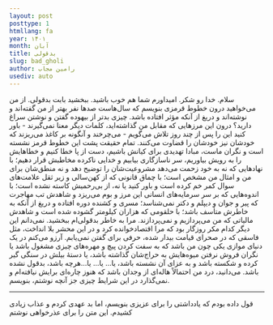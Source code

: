 ```yaml
---
layout: post
posttype: 1
htmllang: fa
year: ۱۴۰۱
month: آبان
title: بدقولی
slug: bad_gholi
author: رامین مجاب
usediv: auto
---
```


سلام. خدا رو شکر. امیداورم شما هم خوب باشید. ببخشید بابت بدقولی. از من می‌خواهید درون خطوط قرمزی بنویسم که سال‌هاست صدها نفر بهتر از من گفته‌اند و نوشته‌اند و دریغ از آنکه مؤثر افتاده باشد. چیزی بدتر از بیهوده گفتن و نوشتن سراغ دارید؟ درون این مرزهایی که مقابل من گذاشته‌اید، کلمات دیگر معنا نمی‌گیرند - باور کنید این را پس از چند روز تلاش می‌گویم - می‌چرخند و آنگونه بر کاغذ می‌ریزند که خودشان نیز خودشان را قضاوت می‌کنند. تمام حقیقت پشت این خطوط قرمز نشسته است و نگران ماست، مبادا تهدیدی برای کیانش باشیم، دست از پا خطا کنیم و خطاهایش را به رویش بیاوریم، سر ناسازگاری بیابیم و خدایی ناکرده مخاطبش قرار دهیم؛ با نهادهایی که نه به خود زحمت می‌دهد مشروعیت‌شان را توضیح دهد و نه منطق‌شان برای من و امثال من مشخص است؛ با چماق قانونی که از کهن‌سالی و زیر ثقل علامت‌های سوال کمر خم کرده است و باور کنید یا نه، از بی‌رحمیش کاسته نشده است؛ با اندوه‌هایی که بر سر سرمایه‌های انسانی این مرز و بوم می‌ریزد و شاهدش تب مهاجرت که پیر و جوان و دیپلم و دکتر نمی‌شناسد؛ مسری و کشنده دوره افتاده و دریغ از آنکه به خاطرش متأسف باشد؛ با حلقومی که هزاران کیلومتر گشوده شده است و شاهدش مالیاتی که من می‌پردازیم و نمی‌پردازند. مرا به خاطر بدقولی‌ام ببخشید. نمی‌دانم این دیگر کدام مکر روزگار بود که مرا اقتصادخوانده کرد و در این محشر بلا انداخت، مثل فاسقی که در صحرای قیامت بیدار شده، حرفی برای گفتن نمی‌یابم. آرزو می‌کنم در یک دنیای موازی یکی چون من باشد که به سفت کردن پیچ و مهره‌های چیزی مشغول باشد یا نگران فروش نرفتن میوه‌هایش به حراج‌شان گذاشته باشد، یا دستهٔ بیلش در سنگی گیر کرده و شکسته باشد و به عزای آن نشسته باشد، یا... یا... یا...هرچه باشد، بدقول نشده باشد. می‌دانید، درد من احتمالاً هاله‌ای از وجدان باشد که هنوز چاره‌ای برایش نیافته‌ام و نمی‌گذارد در این شرایط چیزی جز آنچه نوشتم، بنویسم.

---

قول داده بودم که یادداشتی را برای عزیزی بنویسم، اما بد عهدی کردم و عذاب زیادی کشیدم. این متن را برای عذرخواهی نوشتم
